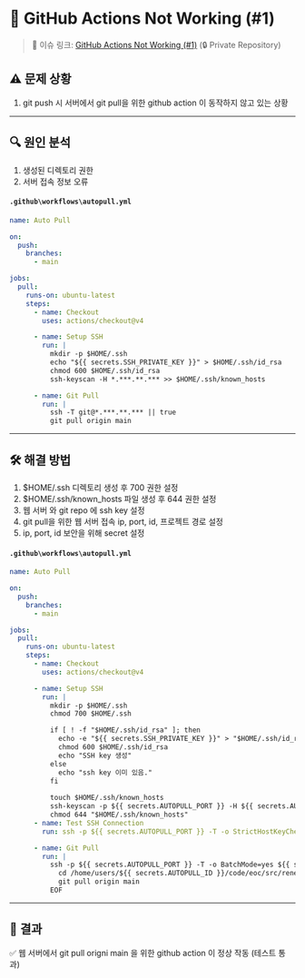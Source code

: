 # 🐛 GitHub Actions Not Working (#1)
>📌 이슈 링크: [GitHub Actions Not Working (#1)](https://github.com/daewoungkim/sanga/issues/1) (🔒 Private Repository)

## ⚠️ 문제 상황
1. git push 시 서버에서 git pull을 위한 github action 이 동작하지 않고 있는 상황

---

## 🔍 원인 분석
1. 생성된 디렉토리 권한
2. 서버 접속 정보 오류

#### `.github\workflows\autopull.yml`
```yml
name: Auto Pull

on:
  push:
    branches:
      - main

jobs:
  pull:
    runs-on: ubuntu-latest
    steps:
      - name: Checkout
        uses: actions/checkout@v4

      - name: Setup SSH
        run: |
          mkdir -p $HOME/.ssh
          echo "${{ secrets.SSH_PRIVATE_KEY }}" > $HOME/.ssh/id_rsa
          chmod 600 $HOME/.ssh/id_rsa
          ssh-keyscan -H *.***.**.*** >> $HOME/.ssh/known_hosts

      - name: Git Pull
        run: |
          ssh -T git@*.***.**.*** || true
          git pull origin main
```


---

## 🛠 해결 방법
1. $HOME/.ssh 디렉토리 생성 후 700 권한 설정
2. $HOME/.ssh/known_hosts 파일 생성 후 644 권한 설정
3. 웹 서버 와 git repo 에 ssh key 설정
4. git pull을 위한 웹 서버 접속 ip, port, id, 프로젝트 경로 설정
5. ip, port, id 보안을 위해 secret 설정

#### `.github\workflows\autopull.yml`
```yml
name: Auto Pull

on:
  push:
    branches:
      - main

jobs:
  pull:
    runs-on: ubuntu-latest
    steps:
      - name: Checkout
        uses: actions/checkout@v4

      - name: Setup SSH
        run: |
          mkdir -p $HOME/.ssh
          chmod 700 $HOME/.ssh

          if [ ! -f "$HOME/.ssh/id_rsa" ]; then
            echo -e "${{ secrets.SSH_PRIVATE_KEY }}" > "$HOME/.ssh/id_rsa"
            chmod 600 $HOME/.ssh/id_rsa
            echo "SSH key 생성"
          else
            echo "ssh key 이미 있음."
          fi
          
          touch $HOME/.ssh/known_hosts
          ssh-keyscan -p ${{ secrets.AUTOPULL_PORT }} -H ${{ secrets.AUTOPULL_IP }} >> $HOME/.ssh/known_hosts
          chmod 644 "$HOME/.ssh/known_hosts"
      - name: Test SSH Connection
        run: ssh -p ${{ secrets.AUTOPULL_PORT }} -T -o StrictHostKeyChecking=no -o UserKnownHostsFile=$HOME/.ssh/known_hosts ${{ secrets.AUTOPULL_ID }}@${{ secrets.AUTOPULL_IP }} || true

      - name: Git Pull
        run: |
          ssh -p ${{ secrets.AUTOPULL_PORT }} -T -o BatchMode=yes ${{ secrets.AUTOPULL_ID }}@${{ secrets.AUTOPULL_IP }} << 'EOF'
            cd /home/users/${{ secrets.AUTOPULL_ID }}/code/eoc/src/renew_sanga || exit 1
            git pull origin main
          EOF
```

---

## 🚀 결과
✅ 웹 서버에서 git pull origni main 을 위한 github action 이 정상 작동 (테스트 통과) 

